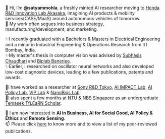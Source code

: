 🌱 Hi, I’m <b>@satyammohla</b>, a freshly minted AI researcher moving to <a href="https://www.hondarandd.jp/point.php?pid=1268&amp;lang=en">Honda R&amp;D Innovation Lab Akasaka</a>, imagining AI products &amp; mobility services(CASE/MaaS) around autonomous vehicles of tomorrow. <br>
🌱 My work often segues into business strategy, manufacturing/development, and marketing.

✨I recently graduated with a Bachelors &amp; Masters in Electrical Engineering and a minor in Industrial Engineering &amp; Operations Research from IIT Bombay, India.<br>
✨My master's thesis in computer vision was advised by <a href="https://www.ee.iitb.ac.in/web/people/faculty/home/sc">Subhasis Chaudhari</a> and <a href="https://biplab-banerjee.github.io">Biplab Banerjee</a>.<br>
✨Earlier, I researched on oscillator neural networks and also developed low-cost diagnostic devices, leading to a few publications, patents and awards.

👀I have worked as a researcher at <a href="https://www.sony.co.jp/">Sony R&amp;D Tokyo</a>, <a href="https://biplab-banerjee.github.io/">AI IMPACT Lab</a>, <a href="https://anupamguha.com/"> AI Policy Lab</a>, <a href="https://www.ee.iitb.ac.in/web/people/faculty/home/sc">VIP Lab</a> &amp; <a href="https://www.nanobioslab.com/">NanoBios Lab</a>.<br>
👀I also spent a few months at <a href="https://www.ntu.edu.sg"> NTU</a> &amp; <a href="https://nbs.ntu.edu.sg/Pages/default.aspx"> NBS Singapore</a> as an undergraduate <a href="https://global.ntu.edu.sg/GMP/gemdiscoverer/Special%20Programmes/Pages/TFI--Learn.aspx">Temasek TfLEaRN Scholar</a>.</h4>

💞️ I am now interested in <b>AI in Business, AI for Social Good, AI Policy &amp; Ethics</b> and <b>Remote Sensing</b>.<br>
📫 Please click <a href="./research.html">here</a> to know more and to view a list of my peer-reviewed publications.
